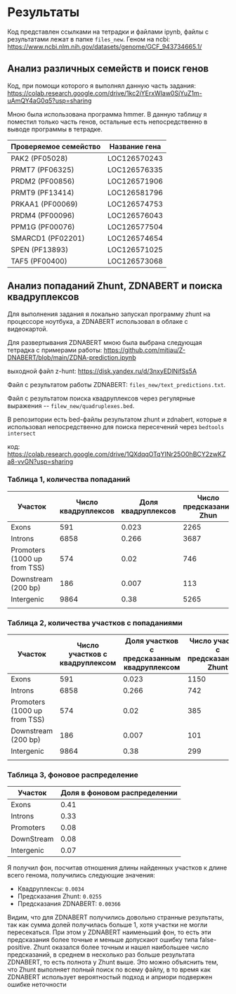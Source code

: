 # Результаты


Код представлен ссылками на тетрадки и файлами ipynb, файлы с результатами лежат в папке `files_new`.
Геном на ncbi: https://www.ncbi.nlm.nih.gov/datasets/genome/GCF_943734665.1/


## Анализ различных семейств и поиск генов

Код, при помощи которого я выполнял данную часть задания: https://colab.research.google.com/drive/1kc2iYErxWlaw0SjYuZ1m-uAmQY4aG0q5?usp=sharing

Мною была использована программа hmmer. В данную таблицу я поместил только часть генов, остальные есть непосредственно в выводе программы в тетрадке.

| Проверяемое семейство | Название гена |
|-----------------------|---------------|
| PAK2 (PF05028)        | LOC126570243  |
| PRMT7 (PF06325)       | LOC126576335  |
| PRDM2 (PF00856)       | LOC126571906  |
| PRMT9 (PF13414)       | LOC126581796  |
| PRKAA1 (PF00069)      | LOC126574753  |
| PRDM4 (PF00096)       | LOC126576043  |
| PPM1G (PF00076)       | LOC126577504  |
| SMARCD1 (PF02201)     | LOC126574654  |
| SPEN (PF13893)        | LOC126571025  |
| TAF5 (PF00400)        | LOC126573068  |


## Анализ попаданий Zhunt, ZDNABERT и поиска квадруплексов

Для выполнения задания я локально запускал программу zhunt на процессоре ноутбука, а ZDNABERT использовал в облаке с видеокартой.

Для развертывания ZDNABERT мною была выбрана следующая тетрадка с примерами работы: https://github.com/mitiau/Z-DNABERT/blob/main/ZDNA-prediction.ipynb

выходной файл z-hunt: https://disk.yandex.ru/d/3nxyEDlNifSs5A

Файл с результатом работы ZDNABERT: `files_new/text_predictions.txt`.

Файл с результатом поиска квадруплексов через регулярные выражения -- `filew_new/quadruplexes.bed`.

В репозитории есть bed-файлы результатом zhunt и zdnabert, которые я использовал непосредственно для поиска пересечений через `bedtools intersect`

код: https://colab.research.google.com/drive/1QXdqqOTqYINr25O0hBCY2zwKZa8-vvGN?usp=sharing

### Таблица 1, количества попаданий
| Участок                      | Число квадруплексов | Доля квадруплексов | Число предсказаний Zhun | Доля предсказаний Zhun | Число предсказаний ZDNABERT | Доля предсказаний ZDNABERT |
|------------------------------|---------------------|--------------------|-------------------------|------------------------|-----------------------------|----------------------------|
| Exons                        | 591                 | 0.023              | 2265                   | 0.03                  | 9447                        | 0.248                     |
| Introns                      | 6858                | 0.266               | 3687                   | 0.02                 | 14937                       | 0.39                      |
| Promoters (1000 up from TSS) | 574                 | 0.02               | 746                    | 0.004                   | 3262                        | 0.08                       |
| Downstream (200 bp)          | 186                 | 0.007              | 113                    | 0.0006                  | 353                         | 0.009                      |
| Intergenic                   | 9864                | 0.38               | 5265                   |  0.032                 | 13993                       | 0.36                       |
|                              |                     |                    |                         |                        |                             |                            |

### Таблица 2, количества участков с попаданиями


| Участок                      | Число участков с  квадруплексом | Доля участков с предсказанным квадруплексом | Число участков с предсказаниями Zhunt | Число участков с предсказаниями Zhunt | Число участков с предсказаниями ZDNABERT | Доля участков с предсказаниями ZDNABERT |
|------------------------------|---------------------------------|---------------------------------------------|---------------------------------------|---------------------------------------|------------------------------------------|-----------------------------------------|
| Exons                        | 591                            | 0.023                                       | 1150                                 | 0.007                             | 4390                                     | 0.11                                   |
| Introns                      | 6858                            | 0.266                                        | 742                                 | 0.004                              | 2774                                     | 0.07                                    |
| Promoters (1000 up from TSS) | 574                             | 0.02                                        | 385                                  | 0.002                                 | 2166                                     | 0.05                                    |
| Downstream (200 bp)          | 186                             | 0.007                                       | 101                                  | 0.0006                                  | 325                                      | 0.008                                   |
| Intergenic                   | 9864                            | 0.38                                        | 299                                  | 0.001                               | 1742                                     | 0.05                                    |
|                              |                                 |                                             |                                       |                                       |                                          |                                         |

### Таблица 3, фоновое распределение

| Участок    | Доля в фоновом распределении |
|------------|------------------------------|
| Exons      | 0.41                         |
| Introns    | 0.33                         |
| Promoters  | 0.08                         |
| DownStream | 0.08                         |
| Intergenic | 0.07                         |

Я получил фон, посчитав отношения длины найденных участков к длине всего генома, получились следующие значения:

* Квадруплексы: `0.0034`
* Предсказания Zhunt: `0.0255`
* Предсказания ZDNABERT: `0.00366`

Видим, что для ZDNABERT получились довольно странные результаты, так как сумма долей получилась больше 1, хотя участки не могли пересекаться. При этом у ZDNABERT наименьший фон, то есть эти предсказания более точные и меньше допускают ошибку типа false-positive. Zhunt оказался более точным и нашел наибольшее число предсказаний, в среднем в несколько раз больше результата ZDNABERT, то есть полнота у Zhunt выше. Это можно объяснить тем, что Zhunt выполняет полный поиск по всему файлу, в то время как ZDNABERT использует вероятностый подход и априори подвержен ошибке неточности
